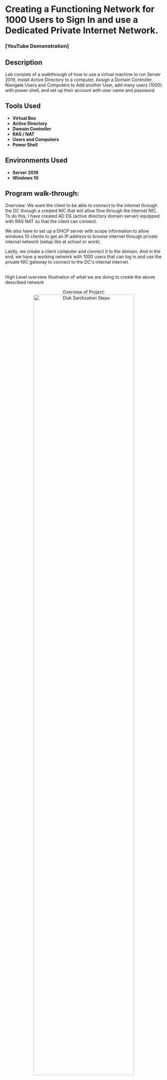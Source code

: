 <h1>Creating a Functioning Network for 1000 Users to Sign In and use a Dedicated Private Internet Network. 
</h1>

 ### [YouTube Demonstration]

<h2>Description</h2>
Lab consists of a walkthrough of how to use a virtual machine to run Server 2019, install Active Directory to a computer, Assign a Domain Controller, Navigate Users and Computers to Add another User, add many users (1000) with power shell, and set up their account with user name and password. 

<h2>Tools Used</h2>

- <b>Virtual Box</b> 
- <b>Active Directory</b>
- <b>Domain Controller</b>
- <b>RAS / NAT</b>
- <b>Users and Computers</b>
- <b>Power Shell</b>

<h2>Environments Used </h2>

- <b>Server 2019</b>
- <b>Windows 10</b>

<h2>Program walk-through:</h2>

Overview: 
We want the client to be able to connect to the internet through the DC through a created NIC that will allow flow through the internet NIC. To do this, I have created AD DS (active directory domain server) equipped with RAS NAT so that the client can connect.  

We also have to set up a DHCP server with scope information to allow windows 10 clients to get an IP address to browse internet through private internal network (setup like at school or work). 

Lastly, we create a client computer and connect it to the domain. And in the end, we have a working network with 1000 users that can log in and use the private NIC gateway to connect to the DC's internal internet. 

<br />
High Level overview Illustration of what we are doing to create the above described network

<p align="center">
Overview of Project: <br/>
<img src="https://i.imgur.com/760MxjA.png" height="80%" width="80%" alt="Disk Sanitization Steps"/>
<br />

Step 1: 
downloaded Virtual Box, Windows 10 ISO, and server 2019 from free websites 

Step 2: 
Used Virtual Box to install Server 2019
Password: Password1 

Step 3: 
Set up Network Interface Controller for internal setup

<img src="https://i.imgur.com/JWrNkDf.png" height="80%" width="80%" alt="Disk Sanitization Steps"/>

Step 4: 
Set up Internal NIC by changing name to “Internal” , and assigning IP address 
Network>change adapter options>renamed unassigned network
R click on Internal NIC>properties>IPv4>properties>set IP as 172.16.0.1 and subnet mask 255.255.255.0 and DSN the same as IP 

<img src="https://i.imgur.com/xWtwPuX.png" height="80%" width="80%" alt="Disk Sanitization Steps"/>


Step 5: 
Renamed computer as Domain Controller 
Settings>about this pc>rename PC>restart PC

Step 6: 
Create active directory domain services: 
FQDN: mydomain.com
Server Manager>add roles and features> Active Directory Domain Services> Install >Promote this server to a Domain Controller >add new forest>mydomain.com Password1> NETBIOS domain name: mydomain> installed Active Directory>restart system 
<img src="https://i.imgur.com/SmMqRLn.png" height="80%" width="80%" alt="Disk Sanitization Steps"/>

Step 7: Use Active Directory Users and Computers to create an organizational unit to put admin account in, then create a new user for admin, assign user as an admin, logout, and log back in as the admin
 
Windows Administrative tools> Active Directory Users and Computers> Right click mydomain.com>new>Organizational unit> “Admins” > Right click admins>New>User > a-jvandine Password1> R click the new user> member properties >add> “domain admins”>apply >logout>log back in using other user and use the new account name and password just created above to sign back in



<img src="https://i.imgur.com/wszgDLk.png" height="80%" width="80%" alt="Disk Sanitization Steps"/>


Step 8: Install RAS/NAT on domain controller so that other users can access internet through the domain controller

Server Manager>add roles and features> remote access> install routing and direct access and VPN> install 
Server Manager> tools> routing and remote access > R click DC > configure and enable> NAT allow internal clients to connect to the internet using one internal IP address> Select the public network interface that has internet that can be sourced to internal users> finish 

<img src="https://i.imgur.com/g9zpYNd.png" height="80%" width="80%" alt="Disk Sanitization Steps"/>


Step 9: Set up DHCP server with scope information to allow windows 10 clients to get an IP address to browse internet through private internal network (setup like at school or work) 

Server Manager>add roles and features>DHCP>Install
Server Manager>tools>DHCP> R click IPv4> new scope> 172.16.0.100-200> add IP address from domain controller to be used by clients as 172.16.0.1 >finish

Under DHCP, refresh the domain control server DHCP with R click Authorize and then R click and refresh > the IPv4 and 6 servers are now online and display green. 
DNS is now set up

<img src="https://i.imgur.com/v8rB4Ef.png" height="80%" width="80%" alt="Disk Sanitization Steps"/>


Step 10: Create 1000 users using power shell to show the power of understanding scripts 

Powershell ISE ran as administrator > open>find script taken from online course to create users> 

type set-executionpolicy unrestricted> cd C:\users\a-jvandine\Desktop\AD_PS-master>ls> push play> run once > power shell creates the 1000 users 

<img src="https://i.imgur.com/w2A9wop.png" height="80%" width="80%" alt="Disk Sanitization Steps"/>

<img src="https://i.imgur.com/t8aTuva.png" height="80%" width="80%" alt="Disk Sanitization Steps"/>




Step 11: create client computer and connect it to the domain 

Load windows 10 ISO into virtual box>settings>adapter 1 set to internal network instead of NAT>install windows 10 on Virtual Box> command ipconfig /all >verify internet connection through NAT direct controller by pinging google and seeing if a response happens. 

rename pc and check in the DC if a new lease has been created for user1

Windows 10 VM: system>rename this pc>name client 1 and join mydomain.com

navigate back to VM with the DC: under DHCP click on IPv4>address leases> see that there is one lease with the new name you have given to the windows 10 client. Success. 


<img src="https://i.imgur.com/4lV2OsJ.png" height="80%" width="80%" alt="Disk Sanitization Steps"/>

<img src="https://i.imgur.com/FmkXI5W.png" height="80%" width="80%" alt="Disk Sanitization Steps"/>

This process has successfully achieved the goal of allowing the client to sign in using an account, and to be able to connect to the internet through the DC thanks to a created NIC that allows flow through the DC internet NIC. 
Lab complete. 

